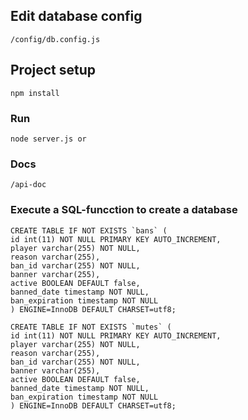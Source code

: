 ## Edit database config
```
/config/db.config.js
```

## Project setup
```
npm install
```

### Run
```
node server.js or 
```

### Docs
```
/api-doc
```


### Execute a SQL-funcction to create a database
```
CREATE TABLE IF NOT EXISTS `bans` (
id int(11) NOT NULL PRIMARY KEY AUTO_INCREMENT,
player varchar(255) NOT NULL,
reason varchar(255),
ban_id varchar(255) NOT NULL,
banner varchar(255),
active BOOLEAN DEFAULT false,
banned_date timestamp NOT NULL,
ban_expiration timestamp NOT NULL
) ENGINE=InnoDB DEFAULT CHARSET=utf8;

CREATE TABLE IF NOT EXISTS `mutes` (
id int(11) NOT NULL PRIMARY KEY AUTO_INCREMENT,
player varchar(255) NOT NULL,
reason varchar(255),
ban_id varchar(255) NOT NULL,
banner varchar(255),
active BOOLEAN DEFAULT false,
banned_date timestamp NOT NULL,
ban_expiration timestamp NOT NULL
) ENGINE=InnoDB DEFAULT CHARSET=utf8;
```

